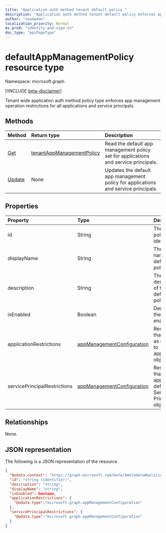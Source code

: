```yaml
---
title: "Application auth method tenant default policy "
description: "Application auth method tenant default policy enforces app management operation restrictions."
author: "saumadan"
localization_priority: Normal
ms.prod: "identity-and-sign-in"
doc_type: "apiPageType"
---
```


# defaultAppManagementPolicy resource type

Namespace: microsoft.graph

[!INCLUDE [beta-disclaimer](../../includes/beta-disclaimer.md)]

Tenant wide application auth method policy type enforces app management operation restrictions for all applications and service principals.

## Methods

| Method                                                | Return type                                                             | Description                                                                         |
| :---------------------------------------------------- | :---------------------------------------------------------------------- | :---------------------------------------------------------------------------------- |
| [Get](../api/defaultAppManagementPolicy-get.md)       | [tenantAppManagementPolicy](../resources/defaultAppManagementPolicy.md) | Read the default app management policy set for applications and service principals. |
| [Update](../api/defaultAppManagementPolicy-update.md) | None                                                                    | Updates the default app management policy for applications and service principals.  |

## Properties

| Property                     | Type                                                                     | Description                                                           |
| :--------------------------- | :----------------------------------------------------------------------- | :-------------------------------------------------------------------- |
| id                           | String                                                                   | The default policy identifier.                                        |
| displayName                  | String                                                                   | The display name of the default policy.                               |
| description                  | String                                                                   | The description of the default policy.                                |
| isEnabled                    | Boolean                                                                  | Denotes if the policy is enabled.                                     |
| applicationRestrictions      | [appManagementConfiguration](../resources/appManagementConfiguration.md) | Restrictions that apply as default to application objects.            |
| servicePrincipalRestrictions | [appManagementConfiguration](../resources/appManagementConfiguration.md) | Restrictions that will apply as default to Service Principal objects. |

## Relationships

None.

## JSON representation

The following is a JSON representation of the resource.

<!-- {
  "blockType": "resource",
  "keyProperty": "id",
  "@odata.type": "microsoft.graph.defaultAppManagementPolicy",
  "baseType": "microsoft.graph.policyBase",
  "openType": false
}
-->

```json
{
  "@odata.context": "https://graph.microsoft.com/beta/$metadata#policies/defaultAppManagementPolicy",
  "id": "string (identifier)",
  "description": "string",
  "displayName": "string",
  "isEnabled": boolean,
  "applicationRestrictions": {
    "@odata.type":"microsoft.graph.appManagementConfiguration"
  },
  "servicePrincipalRestrictions": {
    "@odata.type":"microsoft.graph.appManagementConfiguration"
  }
}
```
